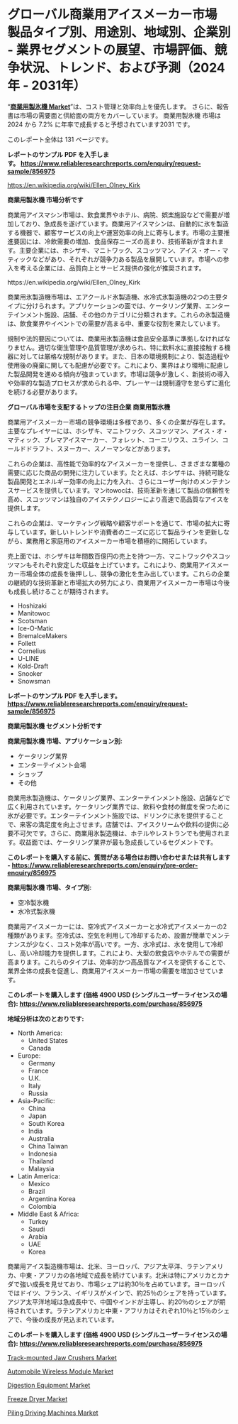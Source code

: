 <p><h1>グローバル商業用アイスメーカー市場 製品タイプ別、用途別、地域別、企業別 - 業界セグメントの展望、市場評価、競争状況、トレンド、および予測（2024年 - 2031年）</h1></p><p>&ldquo;<strong><a href="https://www.reliableresearchreports.com/commercial-ice-machine-r856975">商業用製氷機 Market</a></strong>&rdquo;は、コスト管理と効率向上を優先します。 さらに、報告書は市場の需要面と供給面の両方をカバーしています。 商業用製氷機 市場は 2024 から 7.2% に年率で成長すると予想されています2031 です。</p>
<p>このレポート全体は 131 ページです。</p>
<p><strong>レポートのサンプル PDF を入手します。&nbsp;<a href="https://www.reliableresearchreports.com/enquiry/request-sample/856975">https://www.reliableresearchreports.com/enquiry/request-sample/856975</a></strong></p>
<p><a href="https://en.wikipedia.org/wiki/Ellen_Olney_Kirk">https://en.wikipedia.org/wiki/Ellen_Olney_Kirk</a></p>
<p><strong>商業用製氷機 市場分析です</strong></p>
<p><p>商業用アイスマシン市場は、飲食業界やホテル、病院、娯楽施設などで需要が増加しており、急成長を遂げています。商業用アイスマシンは、自動的に氷を製造する機器で、顧客サービスの向上や運営効率の向上に寄与します。市場の主要推進要因には、冷飲需要の増加、食品保存ニーズの高まり、技術革新が含まれます。主要企業には、ホシザキ、マニトワック、スコッツマン、アイス・オー・マティックなどがあり、それぞれが競争力ある製品を展開しています。市場への参入を考える企業には、品質向上とサービス提供の強化が推奨されます。</p></p>
<p>https://en.wikipedia.org/wiki/Ellen_Olney_Kirk</p>
<p><p>商業用氷製造機市場は、エアクールド氷製造機、水冷式氷製造機の2つの主要タイプに分けられます。アプリケーションの面では、ケータリング業界、エンターテインメント施設、店舗、その他のカテゴリに分類されます。これらの氷製造機は、飲食業界やイベントでの需要が高まる中、重要な役割を果たしています。</p><p>規制や法的要因については、商業用氷製造機は食品安全基準に準拠しなければなりません。適切な衛生管理や品質管理が求められ、特に飲料水に直接接触する機器に対しては厳格な規制があります。また、日本の環境規制により、製造過程や使用後の廃棄に関しても配慮が必要です。これにより、業界はより環境に配慮した製品開発を進める傾向が強まっています。市場は競争が激しく、新技術の導入や効率的な製造プロセスが求められる中、プレーヤーは規制遵守を怠らずに進化を続ける必要があります。</p></p>
<p><strong>グローバル市場を支配するトップの注目企業 商業用製氷機</strong></p>
<p><p>商業用アイスメーカー市場の競争環境は多様であり、多くの企業が存在します。主要なプレイヤーには、ホシザキ、マニトワック、スコッツマン、アイス・オ・マティック、ブレマアイスマーカー、フォレット、コーニリウス、ユライン、コールドドラフト、スヌーカー、スノーマンなどがあります。</p><p>これらの企業は、高性能で効率的なアイスメーカーを提供し、さまざまな業種の需要に応じた商品の開発に注力しています。たとえば、ホシザキは、持続可能な製品開発とエネルギー効率の向上に力を入れ、さらにユーザー向けのメンテナンスサービスを提供しています。マンitowocは、技術革新を通じて製品の信頼性を高め、スコッツマンは独自のアイステクノロジーにより高速で高品質なアイスを提供します。</p><p>これらの企業は、マーケティング戦略や顧客サポートを通じて、市場の拡大に寄与しています。新しいトレンドや消費者のニーズに応じて製品ラインを更新しながら、業務用と家庭用のアイスメーカー市場を積極的に開拓しています。</p><p>売上面では、ホシザキは年間数百億円の売上を持つ一方、マニトワックやスコッツマンもそれぞれ安定した収益を上げています。これにより、商業用アイスメーカー市場全体の成長を後押しし、競争の激化を生み出しています。これらの企業の継続的な技術革新と市場拡大の努力により、商業用アイスメーカー市場は今後も成長し続けることが期待されます。</p></p>
<p><ul><li>Hoshizaki</li><li>Manitowoc</li><li>Scotsman</li><li>Ice-O-Matic</li><li>BremaIceMakers</li><li>Follett</li><li>Cornelius</li><li>U-LINE</li><li>Kold-Draft</li><li>Snooker</li><li>Snowsman</li></ul></p>
<p><strong>レポートのサンプル PDF を入手します。 <a href="https://www.reliableresearchreports.com/enquiry/request-sample/856975">https://www.reliableresearchreports.com/enquiry/request-sample/856975</a></strong></p>
<p><strong>商業用製氷機 セグメント分析です</strong></p>
<p><strong>商業用製氷機 市場、アプリケーション別:</strong></p>
<p><ul><li>ケータリング業界</li><li>エンターテイメント会場</li><li>ショップ</li><li>その他</li></ul></p>
<p><p>商業用氷製造機は、ケータリング業界、エンターテインメント施設、店舗などで広く利用されています。ケータリング業界では、飲料や食材の鮮度を保つために氷が必要です。エンターテインメント施設では、ドリンクに氷を提供することで、来客の満足度を向上させます。店舗では、アイスクリームや飲料の提供に必要不可欠です。さらに、商業用氷製造機は、ホテルやレストランでも使用されます。収益面では、ケータリング業界が最も急成長しているセグメントです。</p></p>
<p><strong>このレポートを購入する前に、質問がある場合はお問い合わせまたは共有します - <a href="https://www.reliableresearchreports.com/enquiry/pre-order-enquiry/856975">https://www.reliableresearchreports.com/enquiry/pre-order-enquiry/856975</a></strong></p>
<p><strong>商業用製氷機 市場、タイプ別:</strong></p>
<p><ul><li>空冷製氷機</li><li>水冷式製氷機</li></ul></p>
<p><p>商業用アイスメーカーには、空冷式アイスメーカーと水冷式アイスメーカーの2種類があります。空冷式は、空気を利用して冷却するため、設置が簡単でメンテナンスが少なく、コスト効率が高いです。一方、水冷式は、水を使用して冷却し、高い冷却能力を提供します。これにより、大型の飲食店やホテルでの需要が高まります。これらのタイプは、効率的かつ高品質なアイスを提供することで、業界全体の成長を促進し、商業用アイスメーカー市場の需要を増加させています。</p></p>
<p><strong>このレポートを購入します (価格 4900 USD (シングルユーザーライセンスの場合): <a href="https://www.reliableresearchreports.com/purchase/856975">https://www.reliableresearchreports.com/purchase/856975</a></strong></p>
<p><strong>地域分析は次のとおりです:</strong></p>
<p><ul>
    <li>
        North America:
        <ul>
            <li>United States</li>
            <li>Canada</li>
        </ul>
    </li>
    <li>
        Europe:
        <ul>
            <li>Germany</li>
            <li>France</li>
            <li>U.K.</li>
            <li>Italy</li>
            <li>Russia</li>
        </ul>
    </li>
    <li>
        Asia-Pacific:
        <ul>
            <li>China</li>
            <li>Japan</li>
            <li>South Korea</li>
            <li>India</li>
            <li>Australia</li>
            <li>China Taiwan</li>
            <li>Indonesia</li>
            <li>Thailand</li>
            <li>Malaysia</li>
        </ul>
    </li>
    <li>
        Latin America:
        <ul>
            <li>Mexico</li>
            <li>Brazil</li>
            <li>Argentina Korea</li>
            <li>Colombia</li>
        </ul>
    </li>
    <li>
        Middle East & Africa:
        <ul>
            <li>Turkey</li>
            <li>Saudi</li>
            <li>Arabia</li>
            <li>UAE</li>
            <li>Korea</li>
        </ul>
    </li>
    </ul></p>
<p><p>商業用アイス製造機市場は、北米、ヨーロッパ、アジア太平洋、ラテンアメリカ、中東・アフリカの各地域で成長を続けています。北米は特にアメリカとカナダで強い成長を見せており、市場シェアは約30％を占めています。ヨーロッパではドイツ、フランス、イギリスがメインで、約25％のシェアを持っています。アジア太平洋地域は急成長中で、中国やインドが主導し、約20％のシェアが期待されています。ラテンアメリカと中東・アフリカはそれぞれ10％と15％のシェアで、今後の成長が見込まれています。</p></p>
<p><strong>このレポートを購入します (価格 4900 USD (シングルユーザーライセンスの場合): <a href="https://www.reliableresearchreports.com/purchase/856975">https://www.reliableresearchreports.com/purchase/856975</a></strong></p>
<p><p><a href="https://issuu.com/reportprime-2/docs/track-mounted-jaw-crushers-market-s_7ad9e670e23dc5">Track-mounted Jaw Crushers Market</a></p><p><a href="https://github.com/globismark/Market-Research-Report-List-5/blob/main/automobile-wireless-module-market.md">Automobile Wireless Module Market</a></p><p><a href="https://www.linkedin.com/pulse/digestion-equipment-market-investigation-industry-evolution-wtfsf?trackingId=buTqGdtQRpqPIo%2FZsQ24og%3D%3D">Digestion Equipment Market</a></p><p><a href="https://www.linkedin.com/pulse/global-freeze-dryer-market-size-expected-experience-cagr-45-gfxvf?trackingId=9P8XNhxXR9eBbe5Tkc8Utw%3D%3D">Freeze Dryer Market</a></p><p><a href="https://issuu.com/reportprime-2/docs/piling-driving-machines-market-size_75ec2de84f2d6c">Piling Driving Machines Market</a></p></p>